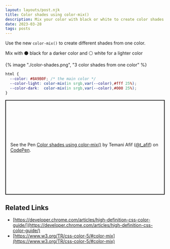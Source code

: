 ```yaml
---
layout: layouts/post.njk
title: Color shades using color-mix()
description: Mix your color with black or white to create color shades
date: 2023-03-28
tags: posts
---
```


Use the new `color-mix()` to create different shades from one color.

Mix with ⚫️ black for a darker color and ⚪️ white for a lighter color

{% image "./color-shades.png", "3 color shades from one color" %}

```css
html {
  --color: #8A9B0F; /* the main color */
  --color-light: color-mix(in srgb,var(--color),#fff 25%);
  --color-dark:  color-mix(in srgb,var(--color),#000 25%);
}
```


<p class="codepen" data-height="300" data-default-tab="result" data-slug-hash="ExeMOPV" data-preview="true" data-user="t_afif" style="height: 300px; box-sizing: border-box; display: flex; align-items: center; justify-content: center; border: 2px solid; margin: 1em 0; padding: 1em;">
  <span>See the Pen <a href="https://codepen.io/t_afif/pen/ExeMOPV">
  Color shades using  color-mix()</a> by Temani Afif (<a href="https://codepen.io/t_afif">@t_afif</a>)
  on <a href="https://codepen.io">CodePen</a>.</span>
</p>
<script async src="https://cpwebassets.codepen.io/assets/embed/ei.js"></script>

## Related Links

* [https://developer.chrome.com/articles/high-definition-css-color-guide/](https://developer.chrome.com/articles/high-definition-css-color-guide/)
* [https://www.w3.org/TR/css-color-5/#color-mix](https://www.w3.org/TR/css-color-5/#color-mix)


